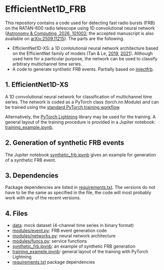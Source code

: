 # EfficientNet1D_FRB

This repository contains a code used for detecting fast radio bursts (FRB) on the RATAN-600 radio telescope using 1D convolutional neural network ([Astronomy & Computing, 2026, 101002](https://doi.org/10.1016/j.ascom.2025.101002); the accepted manuscript is also available on [arXiv:2509.11215](https://arxiv.org/abs/2509.11215)). The parts are the following.

* EfficientNet1D-XS: a 1D conlolutional neural network architecture based on the  EfficientNet family of models (Tan & Le, [2019](https://proceedings.mlr.press/v97/tan19a.html), [2021](https://proceedings.mlr.press/v139/tan21a.html)). Although used here for a particular purpose, the network can be used to classify arbitrary multichannel time series.
* A code to generate synthetic FRB events. Partially based on [injectfrb](https://github.com/liamconnor/injectfrb).

## 1. EfficientNet1D-XS

A 1D convolutional neural network for classification of multichannel time series. The network is coded as a PyTorch class (torch.nn.Module) and can be trained using the [standard PyTorch training workflow](https://docs.pytorch.org/tutorials/beginner/basics/intro.html). 

Alternatively, the [PyTorch Lightning](https://lightning.ai/docs/pytorch/stable/) library may be used for the training. A general layout of the training procedure is provided in a Jupiter notebook: [training_example.ipynb](training_example.ipynb).

## 2. Generation of synthetic FRB events

The Jupiter notebook [synthetic_frb.ipynb](synthetic_frb.ipynb) gives an example for generation of a synthetic FRB event.

## 3. Dependencies

Package dependencies are listed in [requirements.txt](requirements.txt). The versions do not have to be the same as specified in the file, the code will most probably work with any of the recent versions.

## 4. Files

* [data](data): mock dataset (4-channel time series in binary format)
* [modules/event.py](modules/event.py): FRB event generation code
* [modules/networks.py](modules/networks.py): neural network architecture
* [modules/funcs.py](modules/funcs.py): service functions
* [synthetic_frb.ipynb](synthetic_frb.ipynb): an example of synthetic FRB generation
* [training_example.ipynb](training_example.ipynb): general layout of the training with PyTorch Lightning
* [requirements.txt](requirements.txt) package dependencies
